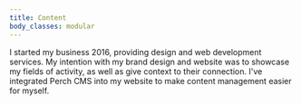 ```yaml
---
title: Content
body_classes: modular
---
```


I started my business 2016, providing design and web development services. My intention with my brand design and website was to showcase my fields of activity, as well as give context to their connection. I've integrated Perch CMS into my website to make content management easier for myself.